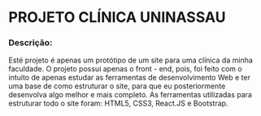 <h1> PROJETO CLÍNICA UNINASSAU </h1>

### Descrição:

 Esté projeto é apenas um protótipo de um site para uma clínica da minha faculdade. O projeto possui apenas o front - end, pois, foi feito com o intuito de apenas estudar as ferramentas de desenvolvimento Web e ter uma base de como estruturar o site, para que eu posteriormente desenvolva algo melhor e mais completo. As ferramentas utilizadas para estruturar todo o site foram: HTML5, CSS3, React.JS e Bootstrap. 